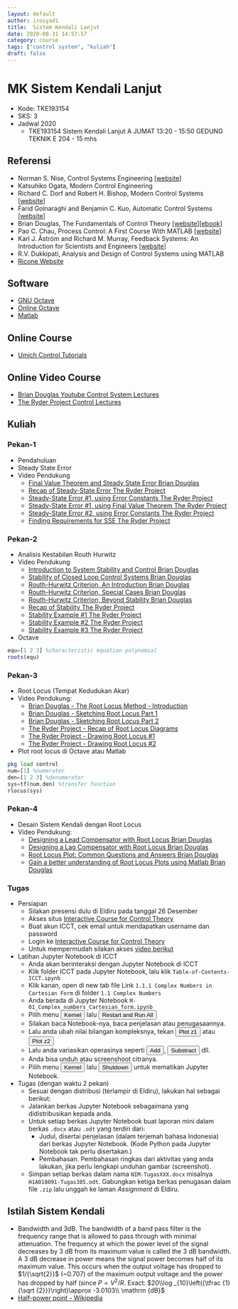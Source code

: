 ```yaml
---
layout: default
author: irosyadi
title:  Sistem Kendali Lanjut
date: 2020-08-31 14:57:57
category: course
tags: ["control system", "kuliah"]
draft: false
---
```


# MK Sistem Kendali Lanjut
- Kode: TKE193154
- SKS: 3
- Jadwal 2020
    - TKE193154 Sistem Kendali Lanjut A JUMAT 13:20 - 15:50 GEDUNG TEKNIK E 204 - 15 mhs

## Referensi
- Norman S. Nise, Control Systems Engineering \[[website](https://bcs.wiley.com/he-bcs/Books?action=index&bcsId=11568&itemId=1119474221)\]
- Katsuhiko Ogata, Modern Control Engineering
- Richard C. Dorf and Robert H. Bishop, Modern Control Systems \[[website](https://www.pearson.com/us/higher-education/program/Dorf-Modern-Control-Systems-13th-Edition/PGM328731.html?tab=resources)\]
- Farid Golnaraghi and Benjamin C. Kuo, Automatic Control Systems \[[website](https://www.accessengineeringlibrary.com/content/book/9781259643835)\]
- Brian Douglas, The Fundamentals of Control Theory \[[website](https://www.patreon.com/briandouglas)\]\[[ebook](https://bit.ly/2XLlAKl)\]
- Pao C. Chau, Process Control: A First Course With MATLAB \[[website](https://www.cambridge.org/id/academic/subjects/engineering/chemical-engineering/process-control-first-course-matlab?format=PB)\]
- Karl J. Åström and Richard M. Murray, Feedback Systems: An Introduction for Scientists and Engineers \[[website](https://www.cds.caltech.edu/~murray/amwiki/index.php?title=Main_Page)\]
- R.V. Dukkipati, Analysis and Design of Control Systems using MATLAB
- [Ricone Website](https://ricopic.one/control/)

## Software
- [GNU Octave](https://www.gnu.org/software/octave/index)
- [Online Octave](https://octave-online.net/)
- [Matlab](https://www.mathworks.com/products/matlab.html)

## Online Course
- [Umich Control Tutorials](https://ctms.engin.umich.edu/CTMS/index.php?aux=Home)

## Online Video Course
- [Brian Douglas Youtube Control System Lectures](https://www.youtube.com/user/ControlLectures/playlists)
- [The Ryder Project Control Lectures](https://www.youtube.com/playlist?list=PLlCDw0ApIeDEOaY5fZHWAL4GNSiZ2IWG-)

## Kuliah
### Pekan-1
- Pendahuluan
- Steady State Error
- Video Pendukung
    - [Final Value Theorem and Steady State Error Brian Douglas](https://www.youtube.com/watch?v=PXxveGoNRUw&list=PLUMWjy5jgHK1NC52DXXrriwihVrYZKqjk&index=15)
    - [Recap of Steady-State Error The Ryder Project](https://www.youtube.com/watch?v=D1SAPMJTImU&list=PLlCDw0ApIeDEOaY5fZHWAL4GNSiZ2IWG-&index=33)
    - [Steady-State Error #1, using Error Constants The Ryder Project](https://www.youtube.com/watch?v=Idk9OkB2fuY&list=PLlCDw0ApIeDEOaY5fZHWAL4GNSiZ2IWG-&index=34)
    - [Steady-State Error #1, using Final Value Theorem The Ryder Project](https://www.youtube.com/watch?v=ZoQ7lj2bdLo&list=PLlCDw0ApIeDEOaY5fZHWAL4GNSiZ2IWG-&index=35)
    - [Steady-State Error #2, using Error Constants The Ryder Project](https://www.youtube.com/watch?v=AQNk2bydOY4&list=PLlCDw0ApIeDEOaY5fZHWAL4GNSiZ2IWG-&index=36)
    - [Finding Requirements for SSE The Ryder Project](https://www.youtube.com/watch?v=dJcooAEmOds&list=PLlCDw0ApIeDEOaY5fZHWAL4GNSiZ2IWG-&index=37)

### Pekan-2
- Analisis Kestabilan Routh Hurwitz
- Video Pendukung
    - [Introduction to System Stability and Control Brian Douglas](https://www.youtube.com/watch?v=uqjKG32AkC4&list=PLUMWjy5jgHK1NC52DXXrriwihVrYZKqjk&index=16)
    - [Stability of Closed Loop Control Systems Brian Douglas](https://www.youtube.com/watch?v=yf09OrHa520&list=PLUMWjy5jgHK1NC52DXXrriwihVrYZKqjk&index=17)
    - [Routh-Hurwitz Criterion, An Introduction Brian Douglas](https://www.youtube.com/watch?v=WBCZBOB3LCA&list=PLUMWjy5jgHK1NC52DXXrriwihVrYZKqjk&index=18)
    - [Routh-Hurwitz Criterion, Special Cases Brian Douglas](https://www.youtube.com/watch?v=oMmUPvn6lP8&list=PLUMWjy5jgHK1NC52DXXrriwihVrYZKqjk&index=19)
    - [Routh-Hurwitz Criterion, Beyond Stability Brian Douglas](https://www.youtube.com/watch?v=wGC5C_7Yy-s&list=PLUMWjy5jgHK1NC52DXXrriwihVrYZKqjk&index=20)
    - [Recap of Stability The Ryder Project](https://www.youtube.com/watch?v=TAEDUz5lGGw&list=PLlCDw0ApIeDEOaY5fZHWAL4GNSiZ2IWG-&index=29)
    - [Stability Example #1 The Ryder Project](https://www.youtube.com/watch?v=wqJX0VatZzw&list=PLlCDw0ApIeDEOaY5fZHWAL4GNSiZ2IWG-&index=30)
    - [Stability Example #2 The Ryder Project](https://www.youtube.com/watch?v=wUhMBZSLwTI&list=PLlCDw0ApIeDEOaY5fZHWAL4GNSiZ2IWG-&index=31)
    - [Stability Example #3 The Ryder Project](https://www.youtube.com/watch?v=Q0ANlwI87NA&list=PLlCDw0ApIeDEOaY5fZHWAL4GNSiZ2IWG-&index=32)
- Octave
```octave
equ=[1 2 3] %characteristic equation polynomial
roots(equ)
```

### Pekan-3
- Root Locus (Tempat Kedudukan Akar)
- Video Pendukung:
    - [Brian Douglas - The Root Locus Method - Introduction](https://www.youtube.com/watch?v=CRvVDoQJjYI&list=PLUMWjy5jgHK3-ca6GP6PL0AgcNGHqn33f&index=1)
    - [Brian Douglas - Sketching Root Locus Part 1](https://www.youtube.com/watch?v=eTVddYCeiKI&list=PLUMWjy5jgHK3-ca6GP6PL0AgcNGHqn33f&index=2)
    - [Brian Douglas - Sketching Root Locus Part 2](https://www.youtube.com/watch?v=jb_FiP5tKig&list=PLUMWjy5jgHK3-ca6GP6PL0AgcNGHqn33f&index=3)
    - [The Ryder Project - Recap of Root Locus Diagrams](https://www.youtube.com/watch?v=vzH0vdprs58&list=PLlCDw0ApIeDEOaY5fZHWAL4GNSiZ2IWG-&index=38)
    - [The Ryder Project - Drawing Root Locus #1](https://www.youtube.com/watch?v=uSyzGsnMK28&list=PLlCDw0ApIeDEOaY5fZHWAL4GNSiZ2IWG-&index=39)
    - [The Ryder Project - Drawing Root Locus #2](https://www.youtube.com/watch?v=K19YgVJVP54&list=PLlCDw0ApIeDEOaY5fZHWAL4GNSiZ2IWG-&index=40)
- Plot root locus di Octave atau Matlab
```octave
pkg load control
num=[1] %numerator
den=[1 2 3] %denumerator
sys=tf(num,den) %transfer function
rlocus(sys)
```

### Pekan-4
- Desain Sistem Kendali dengan Root Locus
- Video Pendukung:
    - [Designing a Lead Compensator with Root Locus Brian Douglas](https://www.youtube.com/watch?v=NMpmb0ihoFo&list=PLUMWjy5jgHK3-ca6GP6PL0AgcNGHqn33f&index=4)
    - [Designing a Lag Compensator with Root Locus Brian Douglas](https://www.youtube.com/watch?v=vXwOzDs5xKY&list=PLUMWjy5jgHK3-ca6GP6PL0AgcNGHqn33f&index=5)
    - [Root Locus Plot: Common Questions and Answers Brian Douglas](https://www.youtube.com/watch?v=WLBszzT0jp4&list=PLUMWjy5jgHK3-ca6GP6PL0AgcNGHqn33f&index=6)
    - [Gain a better understanding of Root Locus Plots using Matlab Brian Douglas](https://www.youtube.com/watch?v=pG3_b7wuweQ&list=PLUMWjy5jgHK3-ca6GP6PL0AgcNGHqn33f&index=7)


### Tugas
- Persiapan  
    - Silakan presensi dulu di Eldiru pada tanggal 26 Desember
    - Akses situs [Interactive Course for Control Theory](https://icct.riteh.hr/hub/login)
    - Buat akun ICCT, cek email untuk mendapatkan username dan password
    - Login ke [Interactive Course for Control Theory](https://icct.riteh.hr/hub/login)
    - Untuk mempermudah silakan akses [video berikut](https://drive.google.com/file/d/19T4VmsvNd7Swl5SyaDELVoFXkNYOAzbx/view)
- Latihan Jupyter Notebook di ICCT  
    - Anda akan berinteraksi dengan Jupyter Notebook di ICCT
    - Klik folder ICCT pada Jupyter Notebook, lalu klik `Table-of-Contents-ICCT.ipynb`
    - Klik kanan, open di new tab file Link `1.1.1 Complex Numbers in Cartesian Form` di  folder `1.1 Complex Numbers`
    - Anda berada di Jupyter Notebook `M-01_Complex_numbers_Cartesian_form.ipynb`
    - Pilih menu <button>Kernel</button> lalu <button>Restart and Run All</button>
    - Silakan baca Notebook-nya, baca penjelasan atau penugasaannya.
    - Lalu anda ubah nilai bilangan kompleksnya, tekan <button>Plot z1</button> atau <button>Plot z2</button>
    - Lalu anda variasikan operasinya seperti <button>Add</button>, <button>Substract</button> dll.
    - Anda bisa unduh atau screenshoot citranya.
    - Pilih menu <button>Kernel</button> lalu <button>Shutdown</button> untuk mematikan Jupyter Notebook.
- Tugas (dengan waktu 2 pekan)  
    - Sesuai dengan distribusi (terlampir di Eldiru), lakukan hal sebagai berikut:
    - Jalankan berkas Jupyter Notebook sebagaimana yang didistribusikan kepada anda.
    - Untuk setiap berkas Jupyter Notebook buat laporan mini dalam berkas `.docx` atau `.odt` yang terdiri dari:
        - Judul, disertai penjelasan (dalam terjemah bahasa Indonesia) dari berkas Jupyter Notebook. (Kode Python pada Jupyter Notebook tak perlu disertakan.)
        - Pembahasan. Pembahasan ringkas dari aktivitas yang anda lakukan, jika perlu lengkapi unduhan gambar (screenshot).
    - Simpan setiap berkas dalam nama `NIM-TugasXXX.docx` misalnya `H1A018091-Tugas385.odt`. Gabungkan ketiga berkas penugasan dalam file `.zip` lalu unggah ke laman *Assignment* di Eldiru.


## Istilah Sistem Kendali
- Bandwidth and 3dB. The bandwidth of a band pass filter is the frequency range that is allowed to pass through with minimal attenuation. The frequency at which the power level of the signal decreases by 3 dB from its maximum value is called the 3 dB bandwidth. A 3 dB decrease in power means the signal power becomes half of its maximum value.  This occurs when the output voltage has dropped to $1/{\sqrt{2}}$ (~0.707) of the maximum output voltage and the power has dropped by half (since $P=V^2/R$. Exact: $20\\log _{10}\left({\tfrac {1}{\sqrt {2}}}\right)\approx -3.0103\\ \mathrm {dB}$
- [Half-power point - Wikipedia](https://en.wikipedia.org/wiki/Half-power_point)

